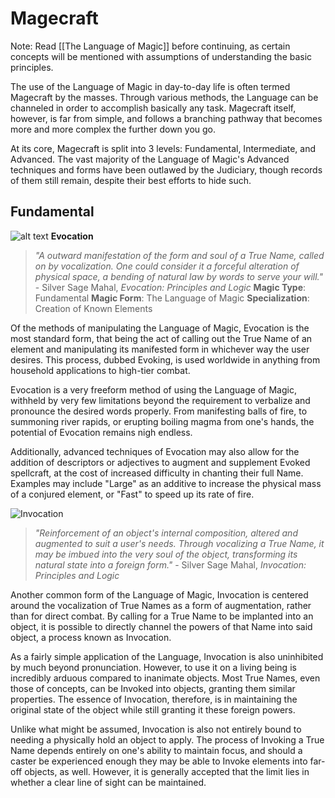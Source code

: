 # Magecraft

Note: Read [[The Language of Magic]] before continuing, as certain concepts will be mentioned with assumptions of understanding the basic principles.

The use of the Language of Magic in day-to-day life is often termed Magecraft by the masses. Through various methods, the Language can be channeled in order to accomplish basically any task. Magecraft itself, however, is far from simple, and follows a branching pathway that becomes more and more complex the further down you go. 

At its core, Magecraft is split into 3 levels: Fundamental, Intermediate, and Advanced. The vast majority of the Language of Magic's Advanced techniques and forms have been outlawed by the Judiciary, though records of them still remain, despite their best efforts to hide such.

## Fundamental


![alt text](https://i.imgur.com/dsIoCIs.png "Logo Title Text 1") **Evocation**

>*"A outward manifestation of the form and soul of a True Name, called on by vocalization. One could consider it a forceful alteration of physical space, a bending of natural law by words to serve your will."* - Silver Sage Mahal, *Evocation: Principles and Logic*
**Magic Type**: Fundamental
**Magic Form**: The Language of Magic
**Specialization**: Creation of Known Elements

Of the methods of manipulating the Language of Magic, Evocation is the most standard form, that being the act of calling out the True Name of an element and manipulating its manifested form in whichever way the user desires. This process, dubbed Evoking, is used worldwide in anything from household applications to high-tier combat. 

Evocation is a very freeform method of using the Language of Magic, withheld by very few limitations beyond the requirement to verbalize and pronounce the desired words properly. From manifesting balls of fire, to summoning river rapids, or erupting boiling magma from one's hands, the potential of Evocation remains nigh endless.

Additionally, advanced techniques of Evocation may also allow for the addition of descriptors or adjectives to augment and supplement Evoked spellcraft, at the cost of increased difficulty in chanting their full Name. Examples may include "Large" as an additive to increase the physical mass of a conjured element, or "Fast" to speed up its rate of fire.

![](https://i.imgur.com/tnvI4cW.png "Invocation")

>*"Reinforcement of an object's internal composition, altered and augmented to suit a user's needs. Through vocalizing a True Name, it may be imbued into the very soul of the object, transforming its natural state into a foreign form."* - Silver Sage Mahal, *Invocation: Principles and Logic*

Another common form of the Language of Magic, Invocation is centered around the vocalization of True Names as a form of augmentation, rather than for direct combat. By calling for a True Name to be implanted into an object, it is possible to directly channel the powers of that Name into said object, a process known as Invocation.

As a fairly simple application of the Language, Invocation is also uninhibited by much beyond pronunciation. However, to use it on a living being is incredibly arduous compared to inanimate objects. Most True Names, even those of concepts, can be Invoked into objects, granting them similar properties. The essence of Invocation, therefore, is in maintaining the original state of the object while still granting it these foreign powers.

Unlike what might be assumed, Invocation is also not entirely bound to needing a physically hold an object to apply. The process of Invoking a True Name depends entirely on one's ability to maintain focus, and should a caster be experienced enough they may be able to Invoke elements into far-off objects, as well. However, it is generally accepted that the limit lies in whether a clear line of sight can be maintained.
